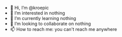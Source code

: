 - 👋 Hi, I’m @kroepic
- 👀 I’m interested in nothing
- 🌱 I’m currently learning nothing
- 💞️ I’m looking to collaborate on nothing
- 📫 How to reach me: you can't reach me anywhere

<!---
kroepic/kroepic is a ✨ special ✨ repository because its `README.md` (this file) appears on your GitHub profile.
You can click the Preview link to take a look at your changes.
--->


